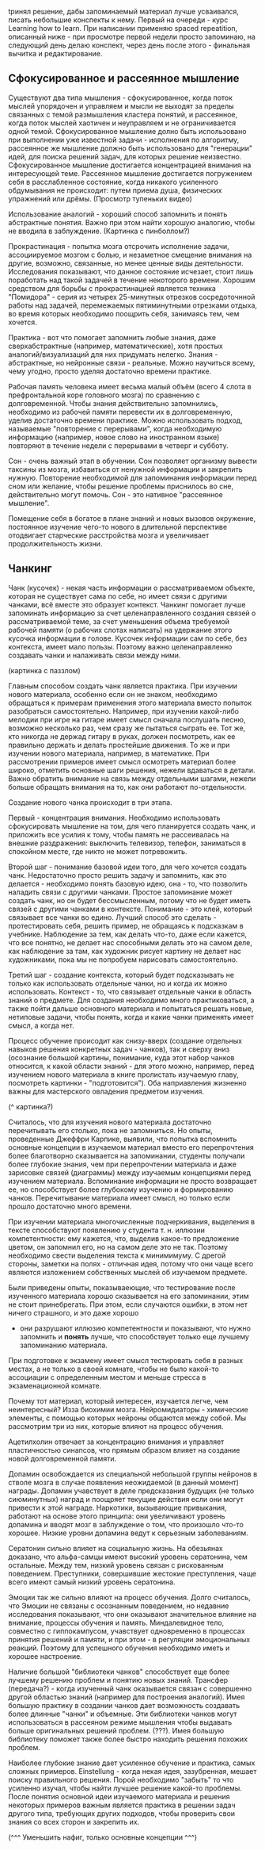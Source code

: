 tринял решение, дабы запоминаемый материал лучше усваивался, писать небольшие
конспекты к нему. Первый на очереди - курс Learning how to learn. При написании
применяю spaced repeatition, описанный ниже - при просмотре первой недели
просто запоминаю, на следующий день делаю конспект, через день после этого -
финальная вычитка и редактирование.


Сфокусированное и рассеянное мышление
---------------------------------------------

Существуют два типа  мышления - сфокусированное, когда  поток мыслей упорядочен
и  управляем и мысли не выходят за пределы связанных с темой размышления
кластера понятий,
и  рассеянное,  когда   поток  мыслей  хаотичен  и  неуправляем и не
ограничивается одной темой.
Сфокусированное мышление долно быть использовано при выполнении уже известной
задачи - исполнения по алгоритму, рассеянное же мышление должно быть
использовано для "генерации" идей, для поиска решений задач, для которых
решение неизвестно. Сфокусированное мышление достигается концентрацией внимания
на интересующей теме. Рассеянное мышление достигается погружением себя в
расслабленное состояние, когда никакого усиленного обдумывания не происходит:
путем приема душа, физических упражнений или дрёмы. (Просмотр тупеньких видео)

Использование аналогий - хороший способ запомнить и понять абстрактные понятия.
Важно при этом найти хорошую аналогию, чтобы не вводила в заблуждение.
(Картинка с пинболлом?)

Прокрастинация - попытка мозга отсрочить исполнение задачи, ассоциируемое
мозгом с болью, и незаметное смещение внимания на другие, возможно, связанные,
но менее ценные виды деятельности. Исследования показывают, что данное
состояние исчезает, стоит лишь поработать над такой задачей в течение
некоторого времени. Хорошим средством для борьбы с прокрастинацией является
техника "Помидора" - серия из четырех 25-минутных отрезков сосредоточнной
работы над задачей, перемежаемых пятиминутными отрезками отдыха, во время
которых необходимо поощрить себя, занимаясь тем, чем хочется.

Практика - вот что помогает запомнить любые знания, даже сверхабстрактные
(например, математические), хотя простых аналогий/визуализаций для них
придумать нелегко. Знания - абстрактные, но нейронные связи - реальные. Можно
научиться всему, чему угодно, просто уделяя достаточно времени практике.

Рабочая  память  человека  имеет  весьма  малый  объём  (всего  4  слота в
префронтальной коре головного мозга)   по  сравнению  с  долговременной.
Чтобы  знания  действительно запомнились, необходимо из рабочей памяти
перевести их в долговременную, уделив достаточно времени практике. Можно
использовать подход, называемые "повторение с  перерывами",   когда
необходимую  информацию  (например,   новое  слово  на иностранном языке)
повторяют в течение недели с перерывами в четверг и субботу.

Сон - очень важный этап в обучении. Сон позволяет организму вывести таксины из
мозга, избавиться от ненужной информации и закрепить нужную. Повторение
необходимой для запоминания информации перед сном или желание, чтобы
решение проблемы приснилось во сне, действительно могут помочь. Сон - это
нативное "рассеянное мышление".

Помещение себя в богатое в плане знаний и новых вызовов окружение, постоянное
изучение чего-то нового в длительной перспективе отодвигает старческие
расстройства мозга и увеличивает продолжительность жизни.

Чанкинг
-------

Чанк (кусочек) - некая часть информации о рассматриваемом объекте, которая не
существует сама по себе, но имеет связи с другими чанками, всё вместе это
образует контекст. Чанкинг помогает лучше запоминать информацию за счет
целенаправленного создания связей о рассматриваемой теме, за счет уменьшения
объема требуемой рабочей памяти (о рабочих слотах написать)
на удержание этого кусочка информации в голове.
Кусочек информации сам по себе, без контекста, имеет мало пользы. Поэтому важно
целенаправленно создавать чанки и налаживать связи между ними.

(картинка с паззлом)

Главным способом создать чанк является практика. При изучении нового материала,
особенно если он не знаком, необходимо обращаться к примерам применения этого
материала вместо попыток разобраться самостоятельно. Например, при изучении
какой-либо мелодии при игре на гитаре имеет смысл сначала послушать песню,
возможно несколько раз, чем сразу же пытаться сыграть ее. Тот же, кто никогда
не держад гитару в руках, должен посмотреть, как ее правильно держать и делать
простейшие движения. То же и при изучении нового материала, например, в
математике. При рассмотрении примеров имеет смысл осмотреть материал более
широко, отметить основные шаги решения, нежели вдаваться в детали. Важно
обратить внимание на связь между отдельными шагами, нежели больше обращать
внимания на то, как они работают по-отдельности.

Создание нового чанка происходит в три этапа.

Первый - концентрация внимания.
Необходимо использовать сфокусировать мышление на том, для чего планируется
создать чанк, и приложить все усилия к тому, чтобы память не рассеивалась на
внешние раздражения: выключить телевизор, телефон, заниматься в спокойном
месте, где никто не может потревожить.

Второй шаг - понимание базовой идеи того, для чего хочется создать чанк.
Недостаточно просто решить задачу и запомнить, как это делается - необходимо
понять базовую идею, она - то, что позволить наладить связи с другими чанками.
Простое запоминание может создать чанк, но он будет бессмысленным, потому что
не будет иметь связей с другими чанками в контексте. Понимание - это клей,
который связывает все чанки во едино. Лучший способ это сделать -
протестировать себя, решить пример, не обращаясь к подсказкам в учебнике.
Наблюдение за тем, как делать что-то, даже если кажется, что все понятно, не
делает нас способными делать это на самом деле, как наблюдение за там, как
художник рисует картину не делает нас художниками, пока мы не попробуем
нарисовать самостоятельно.

Третий шаг - создание контекста, который будет подсказывать не только как
использовать отдельные чанки, но и когда их можно использовать. Контекст - то,
что связывает отдельные чанки в область знаний о предмете. Для создания
необходимо много практиковаться, а также 
пойти дальше основного материала и попытаться решать новые,
нетиповые задачи, чтобы понять, когда и какие чанки применять имеет смысл, а
когда нет.

Процесс обучение происодит как снизу-вверх (создание отдельных навыков решения
конкретных задач - чанков), так и сверху вниз (осознание большой картины,
понимание, куда этот набор чанков относится, к какой области знаний - для этого
можно, например, перед изучением нового материала в книге пролистать изучаемую
главу, посмотреть картинки - "подготовится"). Оба наприавления жизненно важны
для мастерского овладения предметом изучения.

(^ картинка?)

Считалось, что для изучения нового материала достаточно перечитывать его
столько, пока не запомниться. Но опыты, проведенные Джеффри Карпике, выявили,
что попытка вспомнить основные концепции в изучаемом
материал вместо его перепрочтения более благотворно
сказывается на запоминании, студенты получали более глубокие знания, чем при
перепрочтении материала и даже зарисовке связей (диаграммы)
между изучаемым концепциями
перед изучением материала. Вспоминание информации не просто возвращает ее, но
способствует более глубокому изучению и формированию чанков. Перечитывание
материала имеет смысл, но только если прошло достаточно много времени.

При изучении материала многочисленные подчеркивания, выделения в тексте
способствуют появлению у студента т. н. иллюзии компетентности: ему кажется,
что, выделив какое-то предложение цветом, он запомнил его, но на самом деле это
не так. Поэтому необходимо свести выделения текста к минимимуму. С дрегой
стороны, заметки на полях - отличная идея, потому что они чаще всего являются
изложением собственных мыслей об изучаемом предмете.

Были приведены опыты, показываеющие, что тестирование после изученного
материала хорошо сказывается на его запоминании, этим не стоит принебрегать.
При этом, если случаются ошибки, в этом нет ничего страшного, и это даже хорошо
- они разрушают иллюзию компетентности и показывают, что нужно запомнить и
**понять** лучше, что способствует только еще лучшему запоминанию материала.

При подготовке к экзамену имеет смысл тестировать себя в разных местах, а не
только в своей комнате, чтобы не было какой-то ассоциации с определенным 
местом и меньше стресса в экзаменационной комнате.

Почему тот материал, который интересен, изучается легче, чем неинтересный? Изза
биохимии мозга. Нейромидиаторы - химические элементы, с помощью которых нейроны
общаются между собой. Мы рассмотрим три из них, которые влияют на процесс
обучения.

Ацетилхолин отвечает за концентрацию внимания и управляет пластичностью
синапсов, что прямым образом влияет на создание новой долговременной памяти.

Допамин освобождается из специальной небольшой группы нейронов в стволе мозга в
случае появления неожидаемой (в данный момент) награды. Допамин учавствует в
деле предсказания будущих (не только сиюминутных) наград и поощряет текущие
действия если они могут привести к этой награде. Наркотики, вызывающие
привыкания, работают на основе этого принципа: они увеличивают уровень допамина
и вводят мозг в заблуждение о том, что произошло что-то хорошее. Низкие уровни
допамина ведут к серьезным заболеваниям.

Сератонин сильно влияет на социальную жизнь. На обезьянах доказано, что
альфа-самцы имеют высокий уровень сератонина, чем остальные. Между тем, низкий
уровень связан с рискованным поведением. Преступники, совершившие жестокие
преступления, чаще всего имеют самый низкий уровень сератонина.

Эмоции так же сильно влияют на процесс обучения. Долго считалось, что Эмоции не
связаны с осознанным  поведением, но недавние исследования  показывают, что они
оказывают значительное влияние на внимание, процессы обучения и память.
Миндалевидное тело, совместно с гиппокампусом, учавствует одновременно в
процессах принятия решений и памяти, и при этом - в регуляции эмоциональных
реакций. Поэтому для успешного обучения необходимо иметь и хорошее настроение.

Наличие большой "библиотеки чанков" способствует еще более лучшему решению
проблем и понятию новых знаний. Трансфер (передача?) - когда изученный чанк
оказывается связан с совершенно другой областью знаний (например для построения
аналогий). Имея большую практику в создании чанков дает возможность создавать
более длинные "чанки" и объемные. Эти библиотеки чанков могут использоваться в
рассеяном режиме мышления чтобы выдавать больше оригинальных решений проблем.
(???). Имея большую библиотеку поможет также более быстро находить решения
похожих проблем.

Наиболее глубокие знание дает усиленное обучение и практика, самых сложных
примеров. Einstellung - когда некая идея, зазубренная, мешает поиску
правильного решения. Порой необходимо "забыть" то что усиленно изучал, чтобы
найти лучшее решение какой-то проблемы. После понятия основной идеи изучаемого
материала и решения некоторых примеров важным является практика в решении задач
другого типа, требующих других подходов, чтобы проверить свои знания со всех
сторон и закрепить их.


(^^^ Уменьшить нафиг, только основные концепции ^^^)
